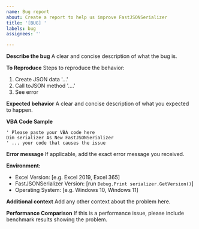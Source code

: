 ```yaml
---
name: Bug report
about: Create a report to help us improve FastJSONSerializer
title: '[BUG] '
labels: bug
assignees: ''

---
```


**Describe the bug**
A clear and concise description of what the bug is.

**To Reproduce**
Steps to reproduce the behavior:
1. Create JSON data '...'
2. Call toJSON method '....'
3. See error

**Expected behavior**
A clear and concise description of what you expected to happen.

**VBA Code Sample**
```vba
' Please paste your VBA code here
Dim serializer As New FastJSONSerializer
' ... your code that causes the issue
```

**Error message**
If applicable, add the exact error message you received.

**Environment:**
 - Excel Version: [e.g. Excel 2019, Excel 365]
 - FastJSONSerializer Version: [run `Debug.Print serializer.GetVersion()`]
 - Operating System: [e.g. Windows 10, Windows 11]

**Additional context**
Add any other context about the problem here.

**Performance Comparison**
If this is a performance issue, please include benchmark results showing the problem.